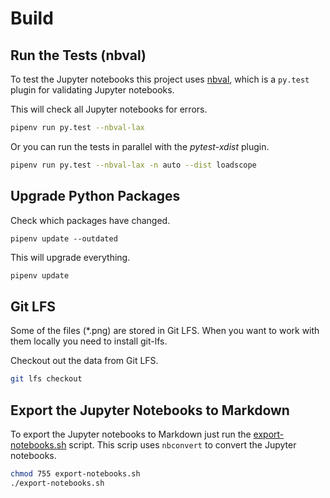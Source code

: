 # Build

## Run the Tests (nbval)

To test the Jupyter notebooks this project uses [nbval](https://github.com/computationalmodelling/nbval), which is a `py.test`
plugin for validating Jupyter notebooks.

This will check all Jupyter notebooks for errors.

```bash
pipenv run py.test --nbval-lax
```

Or you can run the tests in parallel with the _pytest-xdist_ plugin.

```bash
pipenv run py.test --nbval-lax -n auto --dist loadscope
```

## Upgrade Python Packages

Check which packages have changed.

```
pipenv update --outdated
```

This will upgrade everything.

```bash
pipenv update
```

## Git LFS

Some of the files (\*.png) are stored in Git LFS. When you want to work with them locally you need to install git-lfs.

Checkout out the data from Git LFS.

```bash
git lfs checkout
```

## Export the Jupyter Notebooks to Markdown

To export the Jupyter notebooks to Markdown just run the [export-notebooks.sh](export-notebooks.sh) script.
This scrip uses `nbconvert` to convert the Jupyter notebooks.

```bash
chmod 755 export-notebooks.sh
./export-notebooks.sh
```
